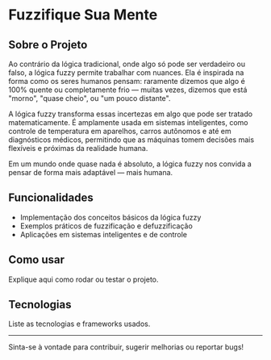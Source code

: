 # Fuzzifique Sua Mente

## Sobre o Projeto

Ao contrário da lógica tradicional, onde algo só pode ser verdadeiro ou falso, a lógica fuzzy permite trabalhar com nuances. Ela é inspirada na forma como os seres humanos pensam: raramente dizemos que algo é 100% quente ou completamente frio — muitas vezes, dizemos que está "morno", "quase cheio", ou "um pouco distante".

A lógica fuzzy transforma essas incertezas em algo que pode ser tratado matematicamente. É amplamente usada em sistemas inteligentes, como controle de temperatura em aparelhos, carros autônomos e até em diagnósticos médicos, permitindo que as máquinas tomem decisões mais flexíveis e próximas da realidade humana.

Em um mundo onde quase nada é absoluto, a lógica fuzzy nos convida a pensar de forma mais adaptável — mais humana.

## Funcionalidades

- Implementação dos conceitos básicos da lógica fuzzy
- Exemplos práticos de fuzzificação e defuzzificação
- Aplicações em sistemas inteligentes e de controle

## Como usar

Explique aqui como rodar ou testar o projeto.

## Tecnologias

Liste as tecnologias e frameworks usados.

---

Sinta-se à vontade para contribuir, sugerir melhorias ou reportar bugs!
